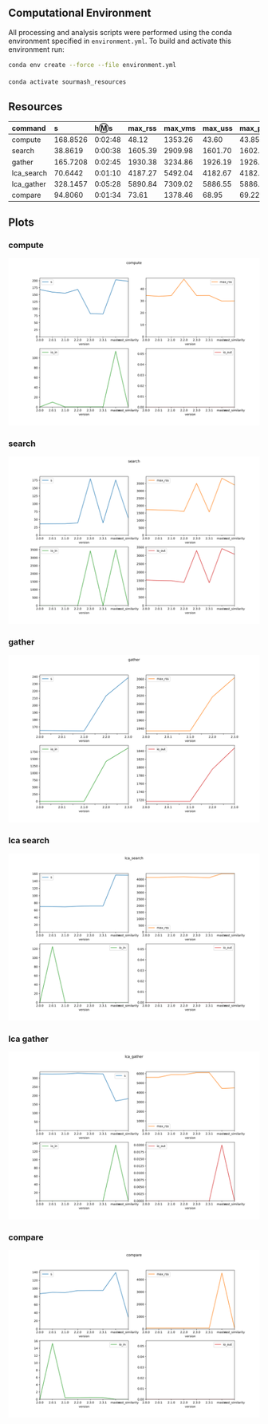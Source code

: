 
## Computational Environment

All processing and analysis scripts were performed using the conda environment specified in `environment.yml`.
To build and activate this environment run:

```bash
conda env create --force --file environment.yml

conda activate sourmash_resources
```

## Resources

| command | s | h:m:s | max_rss | max_vms | max_uss | max_pss | io_in | io_out | mean_load  |
| :-- | :-- | :-- | :-- | :-- | :-- | :-- | :-- | :-- | :-- |
|compute|168.8526|0:02:48|48.12|1353.26|43.60|43.85|0.47|0.00|98.28|
|search|38.8619|0:00:38|1605.39|2909.98|1601.70|1602.36|0.00|1388.56|40.85|
|gather|165.7208|0:02:45|1930.38|3234.86|1926.19|1926.92|8.34|1709.99|82.00|
|lca_search|70.6442|0:01:10|4187.27|5492.04|4182.67|4182.95|0.00|0.00|64.87|
|lca_gather|328.1457|0:05:28|5890.84|7309.02|5886.55|5886.82|0.00|0.00|96.58|
|compare|94.8060|0:01:34|73.61|1378.46|68.95|69.22|0.47|0.00|80.32|

## Plots

### compute

[![](plots/compute.svg?sanitize=true)](plots/compute.svg)

### search

[![](plots/search.svg?sanitize=true)](plots/search.svg)

### gather

[![](plots/gather.svg?sanitize=true)](plots/gather.svg)

### lca search

[![](plots/lca_search.svg?sanitize=true)](plots/lca_search.svg)

### lca gather

[![](plots/lca_gather.svg?sanitize=true)](plots/lca_gather.svg)

### compare

[![](plots/compare.svg?sanitize=true)](plots/compare.svg)
